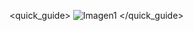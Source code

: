 <quick_guide>
![Imagen1](http://static.energysistem.com/images/manuals/42436/58d2ad8d4ac00.jpg)
</quick_guide>
